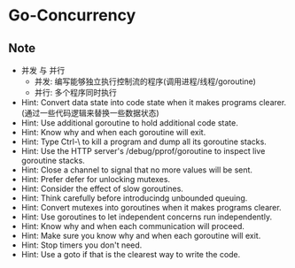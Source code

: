 # Go-Concurrency

## Note
- 并发 与 并行
  - 并发: 编写能够独立执行控制流的程序(调用进程/线程/goroutine)
  - 并行: 多个程序同时执行
- Hint: Convert data state into code state when it makes programs clearer. (通过一些代码逻辑来替换一些数据状态)
- Hint: Use additional goroutine to hold additional code state.
- Hint: Know why and when each goroutine will exit.
- Hint: Type Ctrl-\ to kill a program and dump all its goroutine stacks.
- Hint: Use the HTTP server's /debug/pprof/goroutine to inspect live goroutine stacks.
- Hint: Close a channel to signal that no more values will be sent.
- Hint: Prefer defer for unlocking mutexes.
- Hint: Consider the effect of slow goroutines.
- Hint: Think carefully before introducindg unbounded queuing.
- Hint: Convert mutexes into goroutines when it makes programs clearer.
- Hint: Use goroutines to let independent concerns run independently.
- Hint: Know why and when each communication will proceed.
- Hint: Make sure you know why and when each goroutine will exit.
- Hint: Stop timers you don't need.
- Hint: Use a goto if that is the clearest way to write the code.
